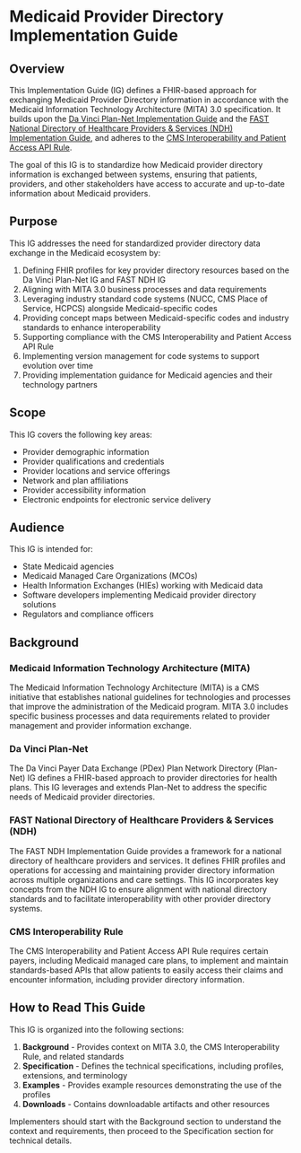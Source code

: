 # Medicaid Provider Directory Implementation Guide

## Overview

This Implementation Guide (IG) defines a FHIR-based approach for exchanging Medicaid Provider Directory information in accordance with the Medicaid Information Technology Architecture (MITA) 3.0 specification. It builds upon the [Da Vinci Plan-Net Implementation Guide](http://hl7.org/fhir/us/davinci-pdex-plan-net/STU1.1/) and the [FAST National Directory of Healthcare Providers & Services (NDH) Implementation Guide](http://hl7.org/fhir/us/ndh/STU1/), and adheres to the [CMS Interoperability and Patient Access API Rule](https://www.cms.gov/Regulations-and-Guidance/Guidance/Interoperability/index).

The goal of this IG is to standardize how Medicaid provider directory information is exchanged between systems, ensuring that patients, providers, and other stakeholders have access to accurate and up-to-date information about Medicaid providers.

## Purpose

This IG addresses the need for standardized provider directory data exchange in the Medicaid ecosystem by:

1. Defining FHIR profiles for key provider directory resources based on the Da Vinci Plan-Net IG and FAST NDH IG
2. Aligning with MITA 3.0 business processes and data requirements
3. Leveraging industry standard code systems (NUCC, CMS Place of Service, HCPCS) alongside Medicaid-specific codes
4. Providing concept maps between Medicaid-specific codes and industry standards to enhance interoperability
5. Supporting compliance with the CMS Interoperability and Patient Access API Rule
6. Implementing version management for code systems to support evolution over time
7. Providing implementation guidance for Medicaid agencies and their technology partners

## Scope

This IG covers the following key areas:

* Provider demographic information
* Provider qualifications and credentials
* Provider locations and service offerings
* Network and plan affiliations
* Provider accessibility information
* Electronic endpoints for electronic service delivery

## Audience

This IG is intended for:

* State Medicaid agencies
* Medicaid Managed Care Organizations (MCOs)
* Health Information Exchanges (HIEs) working with Medicaid data
* Software developers implementing Medicaid provider directory solutions
* Regulators and compliance officers

## Background

### Medicaid Information Technology Architecture (MITA)

The Medicaid Information Technology Architecture (MITA) is a CMS initiative that establishes national guidelines for technologies and processes that improve the administration of the Medicaid program. MITA 3.0 includes specific business processes and data requirements related to provider management and provider information exchange.

### Da Vinci Plan-Net

The Da Vinci Payer Data Exchange (PDex) Plan Network Directory (Plan-Net) IG defines a FHIR-based approach to provider directories for health plans. This IG leverages and extends Plan-Net to address the specific needs of Medicaid provider directories.

### FAST National Directory of Healthcare Providers & Services (NDH)

The FAST NDH Implementation Guide provides a framework for a national directory of healthcare providers and services. It defines FHIR profiles and operations for accessing and maintaining provider directory information across multiple organizations and care settings. This IG incorporates key concepts from the NDH IG to ensure alignment with national directory standards and to facilitate interoperability with other provider directory systems.

### CMS Interoperability Rule

The CMS Interoperability and Patient Access API Rule requires certain payers, including Medicaid managed care plans, to implement and maintain standards-based APIs that allow patients to easily access their claims and encounter information, including provider directory information.

## How to Read This Guide

This IG is organized into the following sections:

1. **Background** - Provides context on MITA 3.0, the CMS Interoperability Rule, and related standards
2. **Specification** - Defines the technical specifications, including profiles, extensions, and terminology
3. **Examples** - Provides example resources demonstrating the use of the profiles
4. **Downloads** - Contains downloadable artifacts and other resources

Implementers should start with the Background section to understand the context and requirements, then proceed to the Specification section for technical details.
